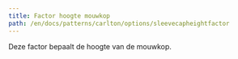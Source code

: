 ```yaml
---
title: Factor hoogte mouwkop
path: /en/docs/patterns/carlton/options/sleevecapheightfactor
---
```


Deze factor bepaalt de hoogte van de mouwkop.